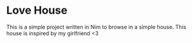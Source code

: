 # Love House
This is a simple project written in Nim to browse in a simple house. This house is inspired by my girlfriend <3